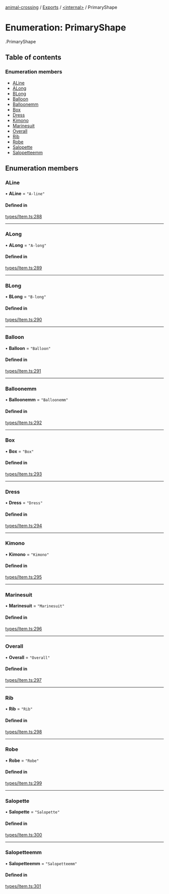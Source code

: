 [animal-crossing](../README.md) / [Exports](../modules.md) / [<internal\>](../modules/internal_.md) / PrimaryShape

# Enumeration: PrimaryShape

[<internal>](../modules/internal_.md).PrimaryShape

## Table of contents

### Enumeration members

- [ALine](internal_.PrimaryShape.md#aline)
- [ALong](internal_.PrimaryShape.md#along)
- [BLong](internal_.PrimaryShape.md#blong)
- [Balloon](internal_.PrimaryShape.md#balloon)
- [Balloonemm](internal_.PrimaryShape.md#balloonemm)
- [Box](internal_.PrimaryShape.md#box)
- [Dress](internal_.PrimaryShape.md#dress)
- [Kimono](internal_.PrimaryShape.md#kimono)
- [Marinesuit](internal_.PrimaryShape.md#marinesuit)
- [Overall](internal_.PrimaryShape.md#overall)
- [Rib](internal_.PrimaryShape.md#rib)
- [Robe](internal_.PrimaryShape.md#robe)
- [Salopette](internal_.PrimaryShape.md#salopette)
- [Salopetteemm](internal_.PrimaryShape.md#salopetteemm)

## Enumeration members

### ALine

• **ALine** = `"A-line"`

#### Defined in

[types/Item.ts:288](https://github.com/Norviah/animal-crossing/blob/3810f6b/module/types/Item.ts#L288)

___

### ALong

• **ALong** = `"A-long"`

#### Defined in

[types/Item.ts:289](https://github.com/Norviah/animal-crossing/blob/3810f6b/module/types/Item.ts#L289)

___

### BLong

• **BLong** = `"B-long"`

#### Defined in

[types/Item.ts:290](https://github.com/Norviah/animal-crossing/blob/3810f6b/module/types/Item.ts#L290)

___

### Balloon

• **Balloon** = `"Balloon"`

#### Defined in

[types/Item.ts:291](https://github.com/Norviah/animal-crossing/blob/3810f6b/module/types/Item.ts#L291)

___

### Balloonemm

• **Balloonemm** = `"Balloonemm"`

#### Defined in

[types/Item.ts:292](https://github.com/Norviah/animal-crossing/blob/3810f6b/module/types/Item.ts#L292)

___

### Box

• **Box** = `"Box"`

#### Defined in

[types/Item.ts:293](https://github.com/Norviah/animal-crossing/blob/3810f6b/module/types/Item.ts#L293)

___

### Dress

• **Dress** = `"Dress"`

#### Defined in

[types/Item.ts:294](https://github.com/Norviah/animal-crossing/blob/3810f6b/module/types/Item.ts#L294)

___

### Kimono

• **Kimono** = `"Kimono"`

#### Defined in

[types/Item.ts:295](https://github.com/Norviah/animal-crossing/blob/3810f6b/module/types/Item.ts#L295)

___

### Marinesuit

• **Marinesuit** = `"Marinesuit"`

#### Defined in

[types/Item.ts:296](https://github.com/Norviah/animal-crossing/blob/3810f6b/module/types/Item.ts#L296)

___

### Overall

• **Overall** = `"Overall"`

#### Defined in

[types/Item.ts:297](https://github.com/Norviah/animal-crossing/blob/3810f6b/module/types/Item.ts#L297)

___

### Rib

• **Rib** = `"Rib"`

#### Defined in

[types/Item.ts:298](https://github.com/Norviah/animal-crossing/blob/3810f6b/module/types/Item.ts#L298)

___

### Robe

• **Robe** = `"Robe"`

#### Defined in

[types/Item.ts:299](https://github.com/Norviah/animal-crossing/blob/3810f6b/module/types/Item.ts#L299)

___

### Salopette

• **Salopette** = `"Salopette"`

#### Defined in

[types/Item.ts:300](https://github.com/Norviah/animal-crossing/blob/3810f6b/module/types/Item.ts#L300)

___

### Salopetteemm

• **Salopetteemm** = `"Salopetteemm"`

#### Defined in

[types/Item.ts:301](https://github.com/Norviah/animal-crossing/blob/3810f6b/module/types/Item.ts#L301)
